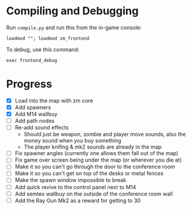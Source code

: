 # Compiling and Debugging
Run `compile.py` and run this from the in-game console:
```
loadmod ""; loadmod zm_frontend
```

To debug, use this command:
```
exec frontend_debug
```

# Progress
- [x] Load into the map with zm core
- [x] Add spawners
- [x] Add M14 wallbuy
- [ ] Add path nodes
- [ ] Re-add sound effects
	- Should just be weapon, zombie and player move sounds, also the money sound when you buy something
	- The player knifing & mk2 sounds are already in the map
- [ ] Fix spawner angles (currently one allows them fall out of the map)
- [ ] Fix game over screen being under the map (or wherever you die at)
- [ ] Make it so you can't go through the door to the conference room
- [ ] Make it so you can't get on top of the desks or metal fences
- [ ] Make the spawn window impossible to break
- [ ] Add quick revive to the control panel next to M14
- [ ] Add semtex wallbuy on the outside of the conference room wall
- [ ] Add the Ray Gun Mk2 as a reward for getting to 30